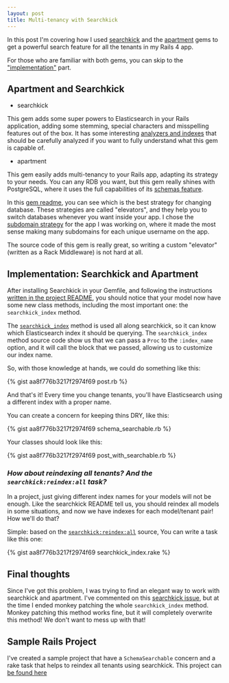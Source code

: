 ```yaml
---
layout: post
title: Multi-tenancy with Searchkick
---
```


In this post I'm covering how I used [searchkick](https://github.com/ankane/searchkick) and the [apartment](https://github.com/influitive/apartment) gems to get a powerful search feature for all the tenants in my Rails 4 app.

For those who are familiar with both gems, you can skip to the ["implementation"](#implementation-searchkick-and-apartment) part.

## Apartment and Searchkick

* searchkick

This gem adds some super powers to Elasticsearch in your Rails application, adding some stemming, special characters and misspelling features out of the box. It has some interesting [analyzers and indexes](https://github.com/ankane/searchkick/blob/b31cc20f0062a91378dca5506985cd2f610d5ad8/lib/searchkick/index.rb#L207-L323) that should be carefully analyzed if you want to fully understand what this gem is capable of.

* apartment

This gem easily adds multi-tenancy to your Rails app, adapting its strategy to your needs. You can any RDB you want, but this gem really shines with PostgreSQL, where it uses the full capabilities of its [schemas feature](http://www.postgresql.org/docs/9.1/static/ddl-schemas.html).

In this [gem readme](https://github.com/influitive/apartment/blob/142924205ee09f54fea9c9f498a43eb5d15545c4/README.md#switching-tenants), you can see which is the best strategy for changing database. These strategies are called "elevators", and they help you to switch databases whenever you want inside your app. I chose the [subdomain strategy](https://github.com/influitive/apartment/blob/142924205ee09f54fea9c9f498a43eb5d15545c4/lib/apartment/elevators/subdomain.rb) for the app I was working on, where it made the most sense making many subdomains for each unique username on the app.

The source code of this gem is really great, so writing a custom "elevator" (written as a Rack Middleware) is not hard at all.

## Implementation: Searchkick and Apartment

After installing Searchkick in your Gemfile, and following the instructions [written in the project README](https://github.com/ankane/searchkick/blob/b31cc20f0062a91378dca5506985cd2f610d5ad8/README.md#get-started), you should notice that your model now have some new class methods, including the most important one: the `searchkick_index` method.

The [`searchkick_index`](https://github.com/ankane/searchkick/blob/b31cc20f0062a91378dca5506985cd2f610d5ad8/lib/searchkick/model.rb#L28-L32) method is used all along searchkick, so it can know which Elasticsearch index it should be querying. The `searchkick_index` method source code show us that we can pass a `Proc` to the `:index_name` option, and it will call the block that we passed, allowing us to customize our index name.

So, with those knowledge at hands, we could do something like this:

{% gist aa8f776b3217f2974f69 post.rb %}

And that's it! Every time you change tenants, you'll have Elasticsearch using a different index with a proper name.

You can create a concern for keeping thins DRY, like this:

{% gist aa8f776b3217f2974f69 schema_searchable.rb %}

Your classes should look like this:

{% gist aa8f776b3217f2974f69 post_with_searchable.rb %}


### *How about reindexing all tenants? And the `searchkick:reindex:all` task?*

In a project, just giving different index names for your models will not be enough. Like the searchkick README tell us, you should reindex all models in some situations, and now we have indexes for each model/tenant pair! How we'll do that?

Simple: based on the [`searchkick:reindex:all`](https://github.com/ankane/searchkick/blob/b60462c98ee177ced2e45a566e23373f2e96bcd1/lib/searchkick/tasks.rb) source, You can write a task like this one:

{% gist aa8f776b3217f2974f69 searchkick_index.rake %}


## Final thoughts

Since I've got this problem, I was trying to find an elegant way to work with searchkick and apartment. I've commented on this [searchkick issue](https://github.com/ankane/searchkick/issues/268), but at the time I ended monkey patching the whole `searchkick_index` method. Monkey patching this method works fine, but it will completely overwrite this method! We don't want to mess up with that!

## Sample Rails Project

I've created a sample project that have a `SchemaSearchable` concern and a rake task that helps to reindex all tenants using searchkick. This project can [be found here](https://github.com/tiagoamaro/searchkick-apartment-example)